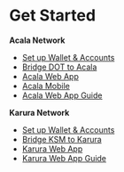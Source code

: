 # Get Started

**Acala Network**

* [Set up Wallet & Accounts](acala-network/acala-account/)
* [Bridge DOT to Acala](acala-network/acalas-dot-bridge.md)
* [Acala Web App](https://apps.acala.network/)
* [Acala Mobile](https://polkawallet.io/)
* [Acala Web App Guide](https://guide.acalaapps.wiki/)

**Karura Network**

* [Set up Wallet & Accounts](acala-network/acala-account/)
* [Bridge KSM to Karura](get-started/inter-kusama-transfer.md)
* [Karura Web App](https://apps.karura.network/)
* [Karura Web App Guide](https://wiki.karura.app/)
